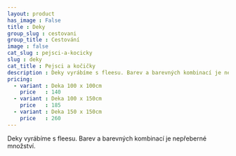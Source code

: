 ```yaml
---
layout: product
has_image : False
title : Deky
group_slug : cestovani
group_title : Cestování
image : false
cat_slug : pejsci-a-kocicky
slug : deky
cat_title : Pejsci a kočičky
description : Deky vyrábíme s fleesu. Barev a barevných kombinací je nepřeberné množství.
pricing:
  - variant : Deka 100 x 100cm
    price   : 140
  - variant : Deka 100 x 150cm
    price   : 185
  - variant : Deka 150 x 150cm
    price   : 260
---
```


Deky vyrábíme s fleesu. Barev a barevných kombinací je nepřeberné množství.

